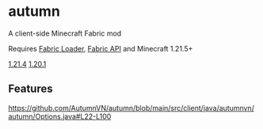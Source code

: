 # autumn

A client-side Minecraft Fabric mod

Requires [Fabric Loader](https://fabricmc.net/use/), [Fabric API](https://modrinth.com/mod/fabric-api) and Minecraft
1.21.5+

[1.21.4](https://github.com/AutumnVN/autumn/tree/1.21.4)
[1.20.1](https://github.com/AutumnVN/autumn/tree/1.20.1)

## Features

https://github.com/AutumnVN/autumn/blob/main/src/client/java/autumnvn/autumn/Options.java#L22-L100

